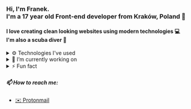 ### Hi, I'm Franek. <br /> I'm a 17 year old Front-end developer from Kraków, Poland 🚀
#### I love creating clean looking websites using modern technologies 💻 <br /> I'm also a scuba diver 🤿

<details>
   <summary>
    ⚙️ Technologies I've used
   </summary>
   
   <br />
  
  ![HTML5](https://img.shields.io/badge/html5-%23E34F26.svg?style=for-the-badge&logo=html5&logoColor=white)
  ![CSS3](https://img.shields.io/badge/css3-%231572B6.svg?style=for-the-badge&logo=css3&logoColor=white)
  ![JavaScript](https://img.shields.io/badge/javascript-%23323330.svg?style=for-the-badge&logo=javascript&logoColor=%23F7DF1E)
  ![TypeScript](https://img.shields.io/badge/typescript-%23007ACC.svg?style=for-the-badge&logo=typescript&logoColor=white)
  ![GraphQL](https://img.shields.io/badge/-GraphQL-E10098?style=for-the-badge&logo=graphql&logoColor=white)

  ![React](https://img.shields.io/badge/react-%2320232a.svg?style=for-the-badge&logo=react&logoColor=%2361DAFB)
  ![Next JS](https://img.shields.io/badge/Next-black?style=for-the-badge&logo=next.js&logoColor=white)
  ![Gatsby](https://img.shields.io/badge/Gatsby-%23663399.svg?style=for-the-badge&logo=gatsby&logoColor=white)

  ![Vue.js](https://img.shields.io/badge/vuejs-%2335495e.svg?style=for-the-badge&logo=vuedotjs&logoColor=%234FC08D)
  ![NuxtJS](https://img.shields.io/badge/Nuxt-black?style=for-the-badge&logo=nuxt.js&logoColor=white)

  ![Styled Components](https://img.shields.io/badge/styled--components-DB7093?style=for-the-badge&logo=styled-components&logoColor=white)
  ![TailwindCSS](https://img.shields.io/badge/tailwindcss-%2338B2AC.svg?style=for-the-badge&logo=tailwind-css&logoColor=white)
  ![Material UI](https://img.shields.io/badge/materialui-%230081CB.svg?style=for-the-badge&logo=material-ui&logoColor=white)
  ![Vuetify](https://img.shields.io/badge/Vuetify-1867C0?style=for-the-badge&logo=vuetify&logoColor=AEDDFF)
  ![Bootstrap](https://img.shields.io/badge/bootstrap-%23563D7C.svg?style=for-the-badge&logo=bootstrap&logoColor=white)

  ![Express.js](https://img.shields.io/badge/express.js-%23404d59.svg?style=for-the-badge&logo=express&logoColor=%2361DAFB)
  
</details>

<details>
  <summary>
    🔭 I’m currently working on
  </summary>
   
   <br />
  
  - [🐾 Breedaholic](https://github.com/franekostrowski/breedaholic)
  - Website for my friend's business
  
</details>

<!--
- 👯 I’m looking to collaborate on ...
- 🤔 I’m looking for help with ...
- 💬 Ask me about ...
- 😄 Pronouns: ...
-->
<details>
  <summary>
    ⚡ Fun fact
  </summary>
   
   <br />
  
  - Vim is my favorite text editor
  - I'm a huge fan of Atomic Design
  
</details>

##### 📫 How to reach me:
- <a href="mailto:franekostrowski@protonmail.com">✉️ Protonmail</a>
